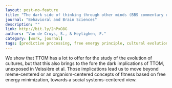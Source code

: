 ```yaml
---
layout: post-no-feature
title: "The dark side of thinking through other minds (BBS commentary on Veissière, Constant, Ramstead, Friston, & Kirmayer, 2019)"
journal: "Behavioral and Brain Sciences"
description: ""
link: http://bit.ly/2nPxO8G
authors: "Van de Cruys, S., & Heylighen, F."
category: [work, journal]
tags: [predictive processing, free energy principle, cultural evolution]
---
```


We show that TTOM has a lot to offer for the study of the evolution of cultures, but that this also brings to the fore the dark implications of TTOM, unexposed in Veissière et al. Those implications lead us to move beyond meme-centered or an organism-centered concepts of fitness based on free energy minimization, towards a social systems-centered view.
